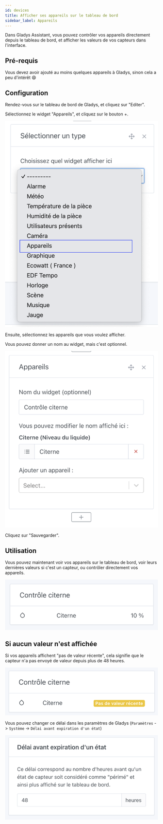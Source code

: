 ```yaml
---
id: devices
title: Afficher ses appareils sur le tableau de bord
sidebar_label: Appareils
---
```


Dans Gladys Assistant, vous pouvez contrôler vos appareils directement depuis le tableau de bord, et afficher les valeurs de vos capteurs dans l'interface.

## Pré-requis

Vous devez avoir ajouté au moins quelques appareils à Gladys, sinon cela a peu d'intérêt 😄

## Configuration

Rendez-vous sur le tableau de bord de Gladys, et cliquez sur "Editer".

Sélectionnez le widget "Appareils", et cliquez sur le bouton +.

![Ajouter le widget appareils à Gladys](../../../../../static/img/docs/fr/dashboard/devices/select-widget.png)

Ensuite, sélectionnez les appareils que vous voulez afficher.

Vous pouvez donner un nom au widget, mais c'est optionnel.

![Sélectionnez les appareils à afficher](../../../../../static/img/docs/fr/dashboard/devices/choose-device-and-name.png)

Cliquez sur "Sauvegarder".

## Utilisation

Vous pouvez maintenant voir vos appareils sur le tableau de bord, voir leurs dernières valeurs si c'est un capteur, ou contrôler directement vos appareils.

![Appareils](../../../../../static/img/docs/fr/dashboard/devices/devices-with-value.png)

## Si aucun valeur n'est affichée

Si vos appareils affichent "pas de valeur récente", cela signifie que le capteur n'a pas envoyé de valeur depuis plus de 48 heures.

![Pas de valeur récente](../../../../../static/img/docs/fr/dashboard/devices/no-recent-value.png)

Vous pouvez changer ce délai dans les paramètres de Gladys (`Paramètres` -> `Système` -> `Délai avant expiration d'un état`)

![Délai avant expiration d'un état](../../../../../static/img/docs/fr/dashboard/devices/delay-before-expiring.png)
